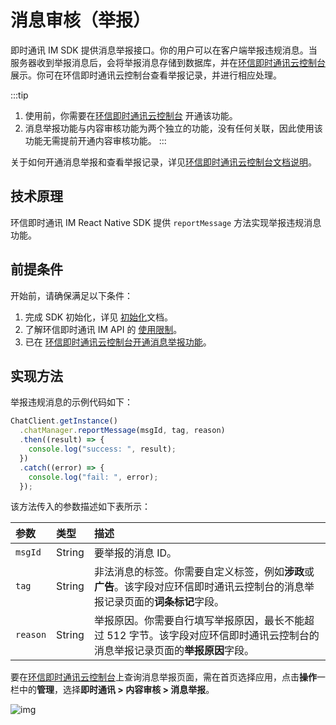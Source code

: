 # 消息审核（举报）

<Toc />

即时通讯 IM SDK 提供消息举报接口。你的用户可以在客户端举报违规消息。当服务器收到举报消息后，会将举报消息存储到数据库，并在[环信即时通讯云控制台](https://console.easemob.com/user/login)展示。你可在环信即时通讯云控制台查看举报记录，并进行相应处理。

:::tip
1. 使用前，你需要在[环信即时通讯云控制台](https://console.easemob.com/user/login) 开通该功能。
2. 消息举报功能与内容审核功能为两个独立的功能，没有任何关联，因此使用该功能无需提前开通内容审核功能。
:::

关于如何开通消息举报和查看举报记录，详见[环信即时通讯云控制台文档说明](/product/enable_and_configure_IM.html#消息举报)。

## 技术原理

环信即时通讯 IM React Native SDK 提供 `reportMessage` 方法实现举报违规消息功能。

## 前提条件

开始前，请确保满足以下条件：

1. 完成 SDK 初始化，详见 [初始化](initialization.html)文档。
2. 了解环信即时通讯 IM API 的 [使用限制](/product/limitation.html)。
3. 已在 [环信即时通讯云控制台开通消息举报功能](/product/enable_and_configure_IM.html#消息举报)。

## 实现方法

举报违规消息的示例代码如下：

```typescript
ChatClient.getInstance()
  .chatManager.reportMessage(msgId, tag, reason)
  .then((result) => {
    console.log("success: ", result);
  })
  .catch((error) => {
    console.log("fail: ", error);
  });
```

该方法传入的参数描述如下表所示：

| 参数       | 类型   | 描述 | 
| :--------- | :----- | :------- | 
| `msgId`     | String | 要举报的消息 ID。 | 
| `tag` | String | 非法消息的标签。你需要自定义标签，例如**涉政**或**广告**。该字段对应环信即时通讯云控制台的消息举报记录页面的**词条标记**字段。 | 
| `reason` | String | 举报原因。你需要自行填写举报原因，最长不能超过 512 字节。该字段对应环信即时通讯云控制台的消息举报记录页面的**举报原因**字段。 |

要在[环信即时通讯云控制台](https://console.easemob.com/user/login)上查询消息举报页面，需在首页选择应用，点击**操作**一栏中的**管理**，选择**即时通讯 > 内容审核 > 消息举报**。

![img](/images/android/message_report.png)
